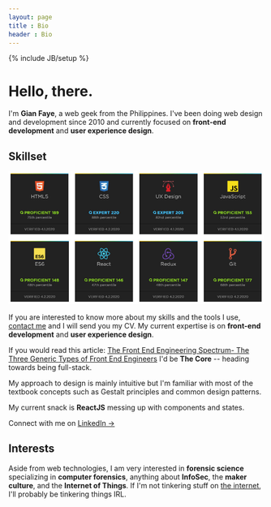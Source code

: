 ```yaml
---
layout: page
title : Bio
header : Bio
---
```

{% include JB/setup %}

# Hello, there.

I'm **Gian Faye**, a web geek from the Philippines. I've been doing web design and development since 2010 and currently focused on **front-end development** and **user experience design**. 

## Skillset

![2020 Featured Skillset](/assets/images/bio/gfp-skillset-2020-04.jpg) 

If you are interested to know more about my skills and the tools I use, [contact me](mailto:contact@gianfaye.com) and I will send you my CV. My current expertise is on **front-end development** and **user experience design**. 

If you would read this article: [The Front End Engineering Spectrum- The Three Generic Types of Front End Engineers](http://htmlcssjavascript.com/web/the-front-end-engineering-spectrum-the-three-generic-types-of-front-end-engineers/) I'd be <strong>The Core</strong> -- heading towards being full-stack. 

My approach to design is mainly intuitive but I'm familiar with most of the textbook concepts such as Gestalt principles and common design patterns.

My current snack is <strong>ReactJS</strong> messing up with components and states.

Connect with me on <a href="https://ph.linkedin.com/in/gianfaye" target="_blank">LinkedIn &rarr;</a>

## Interests

Aside from web technologies, I am very interested in **forensic science** specializing in **computer forensics**, anything about **InfoSec**, the **maker culture**, and the **Internet of Things**. If I'm not tinkering stuff on [the internet](https://www.youtube.com/watch?v=iDbyYGrswtg), I'll probably be tinkering things IRL. 


